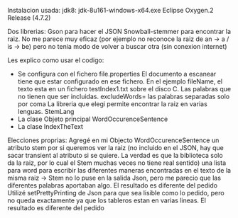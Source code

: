 Instalacion usada:
jdk8: jdk-8u161-windows-x64.exe
Eclipse Oxygen.2 Release (4.7.2)

Dos librerias:
Gson para hacer el JSON
Snowball-stemmer para encontrar la raiz. No me parece muy eficaz (por ejemplo no reconoce la raiz de an -> a / is -> be) pero no tenia modo de volver a buscar otra (sin conexion internet)

Les explico como usar el codigo:  
- Se configura con el fichero file.properties
     El documento a escanear tiene que estar configurado en ese fichero. En el ejemplo fileName, el texto esta en un fichero testIndex1.txt sobre el disco C.
     Las palabras que no tienen que ser incluidas. excludeWords= las palabras separadas solo por coma
     La libreria que elegi permite encontrar la raiz en varias lenguas. StemLang
- La clase Objeto principal WordOccurenceSentence
- La clase IndexTheText
	 
Elecciones proprias:
Agregé en mi Objecto WordOccurenceSentence
un atributo stem por si queremos ver la raiz (no incluido en el JSON, hay que sacar transient al atributo si se quiere. La verdad es que la biblioteca solo da la raiz, por lo cual el Stem muchas veces no tiene real sentido)
una lista para word para escribir las diferentes maneras encontradas en el texto de la misma raiz
-> Stem no lo puse en la salida Json, pero me parecio que las diferentes palabras aportaban algo. El resultado es diferente del pedido
Utilizé setPrettyPrinting de Json para que sea lisible como lo pedido, pero no queda exactamente ya que los tableros estan en varias lineas.  El resultado es diferente del pedido


